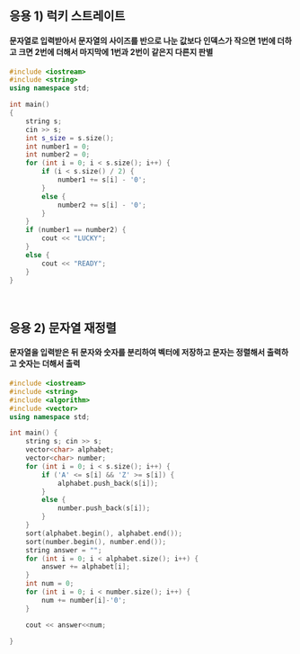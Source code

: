 ## 응용 1) 럭키 스트레이트
#### 문자열로 입력받아서 문자열의 사이즈를 반으로 나눈 값보다 인덱스가 작으면 1번에 더하고 크면 2번에 더해서 마지막에 1번과 2번이 같은지 다른지 판별
```cpp
#include <iostream>
#include <string>
using namespace std;

int main()
{
	string s;
	cin >> s;
	int s_size = s.size();
	int number1 = 0;
	int number2 = 0;
	for (int i = 0; i < s.size(); i++) {
		if (i < s.size() / 2) {
			number1 += s[i] - '0';
		}
		else {
			number2 += s[i] - '0';
		}
	}
	if (number1 == number2) {
		cout << "LUCKY";
	}
	else {
		cout << "READY";
	}
}
```
<br>

## 응용 2) 문자열 재정렬
#### 문자열을 입력받은 뒤 문자와 숫자를 분리하여 벡터에 저장하고 문자는 정렬해서 출력하고 숫자는 더해서 출력
```cpp
#include <iostream>
#include <string>
#include <algorithm>
#include <vector>
using namespace std;

int main() {
	string s; cin >> s;
	vector<char> alphabet;
	vector<char> number;
	for (int i = 0; i < s.size(); i++) {
		if ('A' <= s[i] && 'Z' >= s[i]) {
			alphabet.push_back(s[i]);
		}
		else {
			number.push_back(s[i]);
		}
	}
	sort(alphabet.begin(), alphabet.end());
	sort(number.begin(), number.end());
	string answer = "";
	for (int i = 0; i < alphabet.size(); i++) {
		answer += alphabet[i];
	}
	int num = 0;
	for (int i = 0; i < number.size(); i++) {
		num += number[i]-'0';
	}

	cout << answer<<num;

}

```

